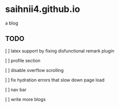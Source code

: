 # saihnii4.github.io

a blog

## TODO

[ ] latex support by fixing disfunctional remark plugin

[ ] profile section

[ ] disable overflow scrolling

[ ] fix hydration errors that slow down page load

[ ] nav bar

[ ] write more blogs
